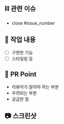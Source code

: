## ⛓ 관련 이슈
- close #issue_number

## 📝 작업 내용
- [ ] 구현한 기능
- [ ] 스타일링 등

## 📍 PR Point
- 리뷰어가 알아야 하는 부분
- 우려되는 부분
- 궁금한 점

## 📷 스크린샷
